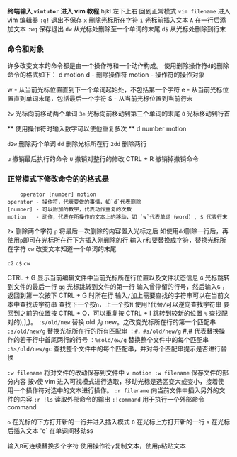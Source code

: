 **终端输入 `vimtutor` 进入 vim 教程**
    hjkl 左下上右
    <Esc> 回到正常模式
`vim filename` 进入 vim 编辑器
`:q!` 退出不保存
`x` 删除光标所在字符
`i` 光标前插入文本
`A` 在一行后添加文本
`:wq` 保存退出
`dw` 从光标处删除至一个单词的末尾
`d$` 从光标处删除到行末

### 命令和对象
 许多改变文本的命令都是由一个操作符和一个动作构成。
 使用删除操作符`d`的删除命令的格式如下：
    d motion
  d      - 删除操作符
  motion - 操作符的操作对象

  w - 从当前光标位置直到下一个单词起始处，不包括第一个字符
  e - 从当前光标位置直到单词末尾，包括最后一个字符
  $ - 从当前光标位置到当前行末

`2w` 光标向前移动两个单词
`3e` 光标向前移动到第三个单词的末尾
`0` 光标移动到行首

** 使用操作符时输入数字可以使他重复多次 **
    d number motion

`d2w` 删除两个单词
`dd` 删除光标所在行
`2dd` 删除两行


`u` 撤销最后执行的命令
`U` 撤销对整行的修改
CTRL + R 撤销掉撤销命令

### 正常模式下修改命令的的格式是
        operator [number] motion
    operator - 操作符，代表要做的事情，如`d`代表删除
    [number] - 可以附加的数字，代表动作重复的次数
    motion   - 动作，代表在所操作的文本上的移动，如 `w`代表单词（word）, $ 代表行末

`2x` 删除两个字符
`p` 将最后一次删除的内容置入光标之后
    如使用`dd`删除一行后，再使用`p`即可在光标所在行下方插入刚删除的行
输入`r`和要替换成字符，替换光标所在字符
`cw` 改变文本知道一个单词的末尾

`c2`
`c$`
`cw`

CTRL + G 显示当前编辑文件中当前光标所在行位置以及文件状态信息
`G` 光标跳转到文件的最后一行
`gg` 光标跳转到文件的第一行
输入曾停留的行号，然后输入`G` ，返回到第一次按下 CTRL + G 时所在行
输入`/`加上需要查找的字符串可以在当前文本中查找该字符串
查找下一个按`n`，上一个按`N`
使用`?`代替`/`可以逆向查找字符串
要回到之前的位置按 CTRL + O，可以重复按
CTRL + I 跳转到较新的位置
`%` 查找配对的),],}。
`:s/old/new` 替换 old 为 new。之改变光标所在行的第一个匹配串
`:s/old/new/g` 替换光标所在行的所有匹配串
`：#，#s/old/new/g` #,# 代表替换操作的若干行中首尾两行的行号
`：%sold/ew/g` 替换整个文件中的每个匹配串
`:%s/old/new/gc` 查找整个文件中的每个匹配串，并对每个匹配串提示是否进行替换

`:w filename` 将对文件的改动保存到文件中
`v motion :w filename` 保存文件的部分内容
   按`v`使 vim 进入可视模式进行选取，移动光标是选区变大或变小，接着使用一个操作符对选中的文本进行操作。
`:r filename` 向当前文件中插入另外的文件的内容
`:r !ls` 读取外部命令的输出
`:!command` 用于执行一个外部命令 command

`o` 在光标的下方打开新的一行并进入插入模式
`O` 在光标上方打开新的一行
`a` 在光标后插入文本
'e` 在单词间移动ss

输入`R`可连续替换多个字符
使用操作符`y`复制文本，使用`p`粘贴文本




























